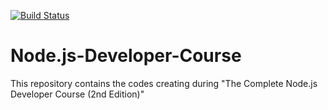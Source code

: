 [![Build Status](https://travis-ci.org/shannondussoye/Node.js-Developer-Course.svg?branch=master)](https://travis-ci.org/shannondussoye/Node.js-Developer-Course)

# Node.js-Developer-Course
This repository contains the codes creating during "The Complete Node.js Developer Course (2nd Edition)"
